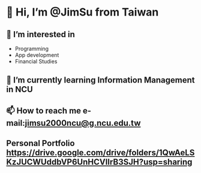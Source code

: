 # 👋 Hi, I’m @JimSu from Taiwan
## 👀 I’m interested in
* Programming
* App development
* Financial Studies
## 🌱 I’m currently learning **Information Management in NCU**
## 📫 How to reach me e-mail:jimsu2000ncu@g.ncu.edu.tw
## Personal Portfolio https://drive.google.com/drive/folders/1QwAeLSKzJUCWUddbVP6UnHCVIIrB3SJH?usp=sharing

<!---
JimSu-TW/JimSu-TW is a ✨ special ✨ repository because its `README.md` (this file) appears on your GitHub profile.
You can click the Preview link to take a look at your changes.
--->
